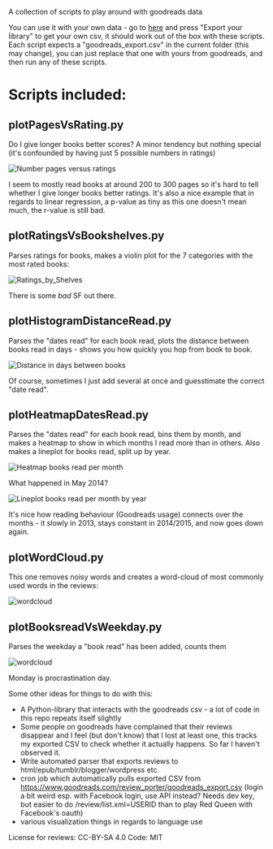 A collection of scripts to play around with goodreads data

You can use it with your own data - go to [here](https://www.goodreads.com/review/import) and press "Export your library" to get your own csv, it should work out of the box with these scripts. Each script expects a "goodreads_export.csv" in the current folder (this may change), you can just replace that one with yours from goodreads, and then run any of these scripts.

# Scripts included:

## plotPagesVsRating.py

Do I give longer books better scores? A minor tendency but nothing special (it's confounded by having just 5 possible numbers in ratings)

![Number pages versus ratings](https://raw.github.com/philippbayer/Goodreads_visualization/master/Pages_vs_Ratings.png)

I seem to mostly read books at around 200 to 300 pages so it's hard to tell whether I give longer books better ratings. It's also a nice example that in regards to linear regression, a p-value as tiny as this one doesn't mean much, the r-value is still bad.

## plotRatingsVsBookshelves.py

Parses ratings for books, makes a violin plot for the 7 categories with the most rated books:

![Ratings_by_Shelves](https://raw.github.com/philippbayer/Goodreads_visualization/master/categories_violinplot.png)

There is some *bad* SF out there.

## plotHistogramDistanceRead.py

Parses the "dates read" for each book read, plots the distance between books read in days - shows you how quickly you hop from book to book.

![Distance in days between books](https://raw.github.com/philippbayer/Goodreads_visualization/master/Histogram_Days_Read_Distance.png)

Of course, sometimes I just add several at once and guesstimate the correct "date read".

## plotHeatmapDatesRead.py

Parses the "dates read" for each book read, bins them by month, and makes a heatmap to show in which months I read more than in others. Also makes a lineplot for books read, split up by year.

![Heatmap books read per month](https://raw.github.com/philippbayer/Goodreads_visualization/master/Heatmap_Books_Read_Per_Month.png)

What happened in May 2014?

![Lineplot books read per month by year](https://raw.github.com/philippbayer/Goodreads_visualization/master/Lineplot_Books_Read_Per_Month_split_up_by_year.png)

It's nice how reading behaviour (Goodreads usage) connects over the months - it slowly in 2013, stays constant in 2014/2015, and now goes down again.

## plotWordCloud.py

This one removes noisy words and creates a word-cloud of most commonly used words in the reviews:

![wordcloud](https://raw.github.com/philippbayer/Goodreads_visualization/master/GR_wordcloud.png)

## plotBooksreadVsWeekday.py

Parses the weekday a "book read" has been added, counts them

![wordcloud](https://raw.github.com/philippbayer/Goodreads_visualization/master/Books_read_by_weekday.png)

Monday is procrastination day.


Some other ideas for things to do with this:

- A Python-library that interacts with the goodreads csv - a lot of code in this repo repeats itself slightly
- Some people on goodreads have complained that their reviews disappear and I feel (but don't know) that I lost at least one, this tracks my exported CSV to check whether it actually happens. So far I haven't observed it.
- Write automated parser that exports reviews to html/epub/tumblr/blogger/wordpress etc.
- cron job which automatically pulls exported CSV from https://www.goodreads.com/review_porter/goodreads_export.csv (login a bit weird esp. with Facebook login, use API instead? Needs dev key, but easier to do /review/list.xml=USERID than to play Red Queen with Facebook's oauth)
- various visualization things in regards to language use

License for reviews: CC-BY-SA 4.0
Code: MIT
